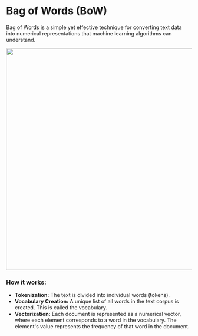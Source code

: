 # Bag of Words (BoW)
Bag of Words is a simple yet effective technique for converting text data into numerical representations that machine learning algorithms can understand.

<p align="center">
  <img width="600" src="https://github.com/Yuucas/NLP/blob/9ca7b4af4c31a97a303108b9e2b882efe3003a9b/Bag_of_words/bow.png"></a>
</p>
<div align="center">


<div align="left">
  
### How it works:
* **Tokenization:** The text is divided into individual words (tokens).
* **Vocabulary Creation:** A unique list of all words in the text corpus is created. This is called the vocabulary.
* **Vectorization:** Each document is represented as a numerical vector, where each element corresponds to a word in the vocabulary. The element's value represents the frequency of that word in the document.
